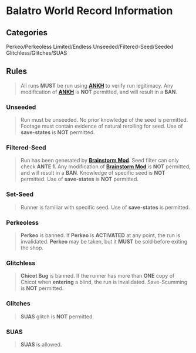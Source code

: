 # Balatro World Record Information

## Categories

Perkeo/Perkeoless
Limited/Endless 
Unseeded/Filtered-Seed/Seeded
Glitchless/Glitches/SUAS

## Rules
> All runs **MUST** be run using [**ANKH**](https://github.com/MathIsFun0/Ankh) to verify run legitimacy.
> Any modification of [**ANKH**](https://github.com/MathIsFun0/Ankh) is **NOT** permitted, and will result in a **BAN**.

### Unseeded
> Run must be unseeded. No prior knowledge of the seed is permitted. Footage must contain evidence of natural rerolling for seed.
> Use of **save-states** is **NOT** permitted. 

### Filtered-Seed
> Run has been generated by [**Brainstorm Mod**](https://github.com/OceanRamen/Brainstorm). Seed filter can only check **ANTE 1**. Any modification of [**Brainstorm Mod**](https://github.com/OceanRamen/Brainstorm) is **NOT** permitted, and will result in a **BAN**.
> Knowledge of specific seed is **NOT** permitted.
> Use of **save-states** is **NOT** permitted. 

### Set-Seed
> Runner is familiar with specific seed.
> Use of **save-states** is permitted.

### Perkeoless
> **Perkeo** is banned. If **Perkeo** is **ACTIVATED** at any point, the run is invalidated.
> **Perkeo** may be taken, but it **MUST** be sold before exiting the shop.

### Glitchless
> **Chicot Bug** is banned. If the runner has more than **ONE** copy of Chicot when **entering** a blind, the run is invalidated.
> Save-Scumming is **NOT** permitted.

### Glitches
> **SUAS** glitch is **NOT** permitted.

### SUAS
> **SUAS** is allowed. 
